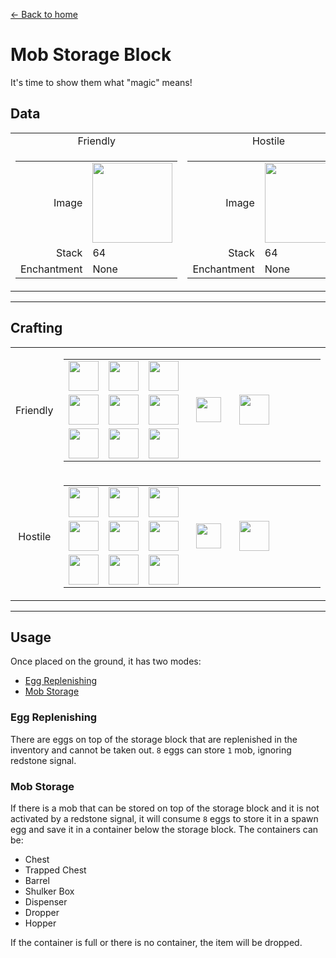 [← Back to home](../)
# Mob Storage Block
It's time to show them what "magic" means!

## Data
<table>
    <tr>
        <td align="center">Friendly</td>
        <td align="center">Hostile</td>
    </tr>
    <tr>
        <td>
            <table>
                <tr><td align="end">Image</td><td><img src="https://i.imgur.com/t5hSkSU.png" width="128"/></td></tr>
                <tr><td align="end">Stack</td><td>64</td></tr>
                <tr><td align="end">Enchantment</td><td>None</td></tr>
            </table>
        </td>
        <td>
            <table>
                <tr><td align="end">Image</td><td><img src="https://i.imgur.com/hyk6PYU.png" width="128"/></td></tr>
                <tr><td align="end">Stack</td><td>64</td></tr>
                <tr><td align="end">Enchantment</td><td>None</td></tr>
            </table>
        </td>
    </tr>
</table>

---

## Crafting
<table>
    <tr>
        <td align="center">Friendly</td>
        <td>
            <table>
                <tr><td><img src="https://i.imgur.com/ZvzYK32.png" width="48"/></td><td><img src="https://i.imgur.com/ZvzYK32.png" width="48"/></td><td><img src="https://i.imgur.com/ZvzYK32.png" width="48"/></td><td colspan="3"></td></tr>
                <tr><td><img src="https://i.imgur.com/ZvzYK32.png" width="48"/></td><td><img src="https://i.imgur.com/IWZz8YM.png" width="48"/></td><td><img src="https://i.imgur.com/ZvzYK32.png" width="48"/></td><td width="70" align="center"><img src="https://i.imgur.com/VE0KqIE.png" width="40"/></td><td><img src="https://i.imgur.com/t5hSkSU.png" width="48"/></td><td width="70"></td></tr>
                <tr><td><img src="https://i.imgur.com/ZvzYK32.png" width="48"/></td><td><img src="https://i.imgur.com/ZvzYK32.png" width="48"/></td><td><img src="https://i.imgur.com/ZvzYK32.png" width="48"/></td><td colspan="3"></td></tr>
            </table>
        </td>
    </tr>
    <tr>
        <td align="center">Hostile</td>
        <td>
            <table>
                <tr><td><img src="https://i.imgur.com/bLvlyCD.png" width="48"/></td><td><img src="https://i.imgur.com/bLvlyCD.png" width="48"/></td><td><img src="https://i.imgur.com/bLvlyCD.png" width="48"/></td><td colspan="3"></td></tr>
                <tr><td><img src="https://i.imgur.com/bLvlyCD.png" width="48"/></td><td><img src="https://i.imgur.com/IWZz8YM.png" width="48"/></td><td><img src="https://i.imgur.com/bLvlyCD.png" width="48"/></td><td width="70" align="center"><img src="https://i.imgur.com/VE0KqIE.png" width="40"/></td><td><img src="https://i.imgur.com/hyk6PYU.png" width="48"/></td><td width="70"></td></tr>
                <tr><td><img src="https://i.imgur.com/bLvlyCD.png" width="48"/></td><td><img src="https://i.imgur.com/bLvlyCD.png" width="48"/></td><td><img src="https://i.imgur.com/bLvlyCD.png" width="48"/></td><td colspan="3"></td></tr>
            </table>
        </td>
    </tr>
</table>

---

## Usage
Once placed on the ground, it has two modes:
- [Egg Replenishing](#egg-replenishing)
- [Mob Storage](#mob-storage)

### Egg Replenishing
There are eggs on top of the storage block that are replenished in the inventory and cannot be taken out. `8` eggs can store `1` mob, ignoring redstone signal.

### Mob Storage
If there is a mob that can be stored on top of the storage block and it is not activated by a redstone signal, it will consume `8` eggs to store it in a spawn egg and save it in a container below the storage block. The containers can be:
- Chest
- Trapped Chest
- Barrel
- Shulker Box
- Dispenser
- Dropper
- Hopper

If the container is full or there is no container, the item will be dropped. 